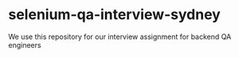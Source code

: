 # selenium-qa-interview-sydney
We use this repository for our interview assignment for backend QA engineers

